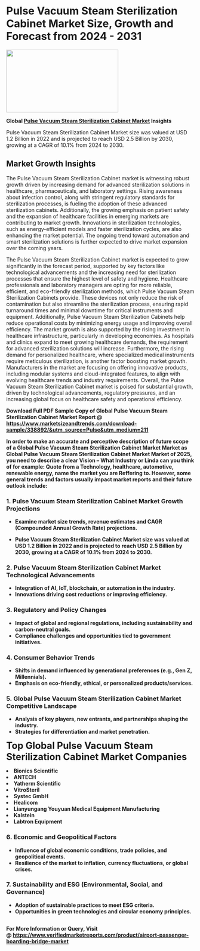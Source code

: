 <H1>Pulse Vacuum Steam Sterilization Cabinet Market Size, Growth and Forecast from 2024 - 2031</H1><img class="aligncenter size-medium wp-image-584254" src="https://thirdeyenews.in/wp-content/uploads/2024/09/Global-Market-Research-300x168.jpeg" alt="" width="300" height="168" /><p><strong>Global&nbsp;<a href="https://www.marketsizeandtrends.com/download-sample/338892/&amp;utm_source=Pulse&amp;utm_medium=211">Pulse Vacuum Steam Sterilization Cabinet Market</a> Insights</strong></p><p>Pulse Vacuum Steam Sterilization Cabinet Market size was valued at USD 1.2 Billion in 2022 and is projected to reach USD 2.5 Billion by 2030, growing at a CAGR of 10.1% from 2024 to 2030.</p><p><h2>Market Growth Insights</h2> <p>The Pulse Vacuum Steam Sterilization Cabinet market is witnessing robust growth driven by increasing demand for advanced sterilization solutions in healthcare, pharmaceuticals, and laboratory settings. Rising awareness about infection control, along with stringent regulatory standards for sterilization processes, is fueling the adoption of these advanced sterilization cabinets. Additionally, the growing emphasis on patient safety and the expansion of healthcare facilities in emerging markets are contributing to market growth. Innovations in sterilization technologies, such as energy-efficient models and faster sterilization cycles, are also enhancing the market potential. The ongoing trend toward automation and smart sterilization solutions is further expected to drive market expansion over the coming years.</p> <p><strong></strong></p> <p>The Pulse Vacuum Steam Sterilization Cabinet market is expected to grow significantly in the forecast period, supported by key factors like technological advancements and the increasing need for sterilization processes that ensure the highest level of safety and hygiene. Healthcare professionals and laboratory managers are opting for more reliable, efficient, and eco-friendly sterilization methods, which Pulse Vacuum Steam Sterilization Cabinets provide. These devices not only reduce the risk of contamination but also streamline the sterilization process, ensuring rapid turnaround times and minimal downtime for critical instruments and equipment. Additionally, Pulse Vacuum Steam Sterilization Cabinets help reduce operational costs by minimizing energy usage and improving overall efficiency. The market growth is also supported by the rising investment in healthcare infrastructure, particularly in developing economies. As hospitals and clinics expand to meet growing healthcare demands, the requirement for advanced sterilization solutions will increase. Furthermore, the rising demand for personalized healthcare, where specialized medical instruments require meticulous sterilization, is another factor boosting market growth. Manufacturers in the market are focusing on offering innovative products, including modular systems and cloud-integrated features, to align with evolving healthcare trends and industry requirements. Overall, the Pulse Vacuum Steam Sterilization Cabinet market is poised for substantial growth, driven by technological advancements, regulatory pressures, and an increasing global focus on healthcare safety and operational efficiency.</p> <p><strong></p><p><span class=""><strong>Download Full PDF Sample Copy of Global Pulse Vacuum Steam Sterilization Cabinet Market Report</strong> @ <a href="https://www.marketsizeandtrends.com/download-sample/338892/&amp;utm_source=Pulse&amp;utm_medium=211" target="_blank">https://www.marketsizeandtrends.com/download-sample/338892/&amp;utm_source=Pulse&amp;utm_medium=211</a></span></p><p>In order to make an accurate and perceptive description of future scope of a Global&nbsp;Pulse Vacuum Steam Sterilization Cabinet Market Market as Global&nbsp;Pulse Vacuum Steam Sterilization Cabinet Market Market of 2025, you need to describe a clear Vision &ndash; What Industry or Linda can you think of for example: Quote from a Technology, healthcare, automotive, renewable energy, name the market you are Reffering to. However, some general trends and factors usually impact market reports and their future outlook include:</p><h3>1.&nbsp;<strong>Pulse Vacuum Steam Sterilization Cabinet Market Growth Projections</strong></h3><ul><li>Examine market size trends, revenue estimates and CAGR (Compounded Annual Growth Rate) projections.</li><li><p>Pulse Vacuum Steam Sterilization Cabinet Market size was valued at USD 1.2 Billion in 2022 and is projected to reach USD 2.5 Billion by 2030, growing at a CAGR of 10.1% from 2024 to 2030.</p></li></ul><h3>2.&nbsp;<strong>Pulse Vacuum Steam Sterilization Cabinet Market Technological Advancements</strong></h3><ul><li>Integration of AI, IoT, blockchain, or automation in the industry.</li><li>Innovations driving cost reductions or improving efficiency.</li></ul><h3>3.&nbsp;<strong>Regulatory and Policy Changes</strong></h3><ul><li>Impact of global and regional regulations, including sustainability and carbon-neutral goals.</li><li>Compliance challenges and opportunities tied to government initiatives.</li></ul><h3>4.&nbsp;<strong>Consumer Behavior Trends</strong></h3><ul><li>Shifts in demand influenced by generational preferences (e.g., Gen Z, Millennials).</li><li>Emphasis on eco-friendly, ethical, or personalized products/services.</li></ul><h3>5.&nbsp;<strong>Global Pulse Vacuum Steam Sterilization Cabinet Market Competitive Landscape</strong></h3><ul><li>Analysis of key players, new entrants, and partnerships shaping the industry.</li><li>Strategies for differentiation and market penetration.</li></ul><p data-pm-slice="1 1 []"><span style="color: inherit; font-family: inherit; font-size: 25px;">Top Global Pulse Vacuum Steam Sterilization Cabinet Market Companies</span></p><div class="" data-test-id=""><p><li>Bionics Scientific</li><li> ANTECH</li><li> Yatherm Scientific</li><li> VitroSteril</li><li> Systec GmbH</li><li> Healicom</li><li> Lianyungang Youyuan Medical Equipment Manufacturing</li><li> Kalstein</li><li> Labtron Equipment</li></p></div><h3>6.&nbsp;<strong>Economic and Geopolitical Factors</strong></h3><ul><li>Influence of global economic conditions, trade policies, and geopolitical events.</li><li>Resilience of the market to inflation, currency fluctuations, or global crises.</li></ul><h3>7.&nbsp;<strong>Sustainability and ESG (Environmental, Social, and Governance)</strong></h3><ul><li>Adoption of sustainable practices to meet ESG criteria.</li><li>Opportunities in green technologies and circular economy principles.</li></ul><h2><strong style="font-size: 14px;">For More Information or Query, Visit @&nbsp;</strong><a style="background-color: #ffffff; font-size: 14px;" href="https://www.marketsizeandtrends.com/report/pulse-vacuum-steam-sterilization-cabinet-market/" target="_blank">https://www.verifiedmarketreports.com/product/airport-passenger-boarding-bridge-market</a></h2>
